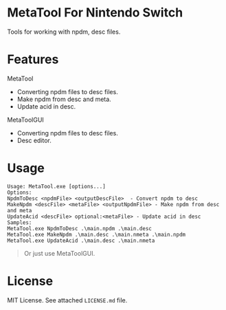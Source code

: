 MetaTool For Nintendo Switch
===========================
Tools for working with npdm, desc files.

Features
=====
MetaTool
* Сonverting npdm files to desc files.
* Make npdm from desc and meta.
* Update acid in desc.

MetaToolGUI
* Сonverting npdm files to desc files.
* Desc editor.

Usage
=====
```
Usage: MetaTool.exe [options...]
Options:
NpdmToDesc <npdmFile> <outputDescFile>  - Convert npdm to desc
MakeNpdm <descFile> <metaFile> <outputNpdmFile> - Make npdm from desc and meta
UpdateAcid <descFile> optional:<metaFile> - Update acid in desc
Samples:
MetaTool.exe NpdmToDesc .\main.npdm .\main.desc
MetaTool.exe MakeNpdm .\main.desc .\main.nmeta .\main.npdm
MetaTool.exe UpdateAcid .\main.desc .\main.nmeta
```
>Or just use MetaToolGUI.

License
=======
MIT License. See attached `LICENSE.md` file.
